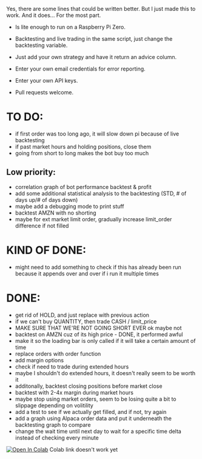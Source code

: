 Yes, there are some lines that could be written better. But I just made this to work. And it does... For the most part.

- Is lite enough to run on a Raspberry Pi Zero.

- Backtesting and live trading in the same script, just change the backtesting variable.

- Just add your own strategy and have it return an advice column.

- Enter your own email credentials for error reporting.

- Enter your own API keys.

- Pull requests welcome.


# TO DO:
- if first order was too long ago, it will slow down pi because of live backtesting
- if past market hours and holding positions, close them
- going from short to long makes the bot buy too much

## Low priority:
- correlation graph of bot performance backtest & profit
- add some additional statistical analysis to the backtesting (STD, # of days up/# of days down)
- maybe add a debugging mode to print stuff
- backtest AMZN with no shorting
- maybe for ext market limit order, gradually increase limit_order difference if not filled
 
# KIND OF DONE:
- might need to add something to check if this has already been run because it appends over and over if i run it multiple times
 
# DONE:
- get rid of HOLD, and just replace with previous action
- if we can't buy QUANTITY, then trade CASH / limit_price
- MAKE SURE THAT WE'RE NOT GOING SHORT EVER ok maybe not
- backtest on AMZN cuz of its high price - DONE, it performed awful
- make it so the loading bar is only called if it will take a certain amount of time
- replace orders with order function
- add margin options
- check if need to trade during extended hours
- maybe I shouldn't do extended hours, it doesn't really seem to be worth it
- additonally, backtest closing positions before market close
- backtest with 2-4x margin during market hours
- maybe stop using market orders, seem to be losing quite a bit to slippage depending on volitility
- add a test to see if we actually get filled, and if not, try again
- add a graph using Alpaca order data and put it underneath the backtesting graph to compare
- change the wait time until next day to wait for a specific time delta instead of checking every minute


[![Open In Colab](https://colab.research.google.com/assets/colab-badge.svg)]()
Colab link doesn't work yet
